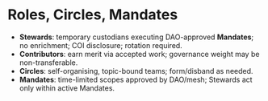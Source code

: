 # Roles, Circles, Mandates

- **Stewards**: temporary custodians executing DAO-approved **Mandates**; no enrichment; COI disclosure; rotation required.
- **Contributors**: earn merit via accepted work; governance weight may be non-transferable.
- **Circles**: self-organising, topic-bound teams; form/disband as needed.
- **Mandates**: time-limited scopes approved by DAO/mesh; Stewards act only within active Mandates.
